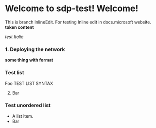 # Welcome to sdp-test! Welcome!

This is branch InlineEdit. For testing Inline edit in docs.microsoft
website. **token content**

*test Italic*

### 1. Deploying the network
**some thing with format**

### Test list
Foo TEST LIST SYNTAX

2.  Bar

### Test unordered list
*   A list item.
*   Bar


